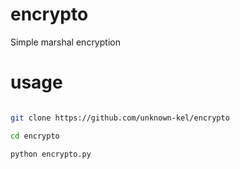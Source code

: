 # encrypto
Simple marshal encryption



# usage

```bash

git clone https://github.com/unknown-kel/encrypto

cd encrypto

python encrypto.py

```
